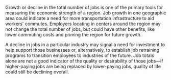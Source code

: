 Growth or decline in the total number of jobs is one of the primary tools for measuring the economic strength of a region. Job growth in one geographic area could indicate a need for more transportation infrastructure to aid workers' commutes. Employers locating in centers around the region may not change the total number of jobs, but could have other benefits, like lower commuting costs and priming the region for future growth.

A decline in jobs in a particular industry may signal a need for investment to help support those businesses or, alternatively, to establish job retraining programs to transition employees to industries of the future. Job totals alone are not a good indicator of the quality or desirability of those jobs—if higher-paying jobs are being replaced by lower-paying jobs, quality of life could still be declining overall. 
